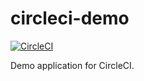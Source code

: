 # circleci-demo
[![CircleCI](https://circleci.com/gh/YunSangJun/circleci-demo/tree/completed.svg?style=svg)](https://circleci.com/gh/YunSangJun/circleci-demo/tree/completed)

Demo application for CircleCI. 
